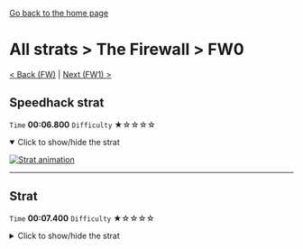 [Go back to the home page](https://github.com/Doublevil/scbspeedrun)

# All strats > The Firewall > FW0

[< Back (FW)](https://github.com/Doublevil/scbspeedrun/blob/main/levels/all_lvl/FW/FW.md) | [Next (FW1) >](https://github.com/Doublevil/scbspeedrun/blob/main/levels/all_lvl/FW/FW1.md)

## Speedhack strat

`Time` **00:06.800** `Difficulty` ★☆☆☆☆
<details open>
  <summary>Click to show/hide the strat</summary>

  [![Strat animation](https://github.com/Doublevil/scbspeedrun/blob/main/media/levels/FW/FW0_S_Strat.webp)](https://github.com/Doublevil/scbspeedrun/blob/main/media/levels/FW/FW0_S_Strat.mp4?raw=true)
</details>

---
## Strat

`Time` **00:07.400** `Difficulty` ★☆☆☆☆
<details>
  <summary>Click to show/hide the strat</summary>

  [![Strat animation](https://github.com/Doublevil/scbspeedrun/blob/main/media/levels/FW/FW0_Strat.webp)](https://github.com/Doublevil/scbspeedrun/blob/main/media/levels/FW/FW0_Strat.mp4?raw=true)
</details>
